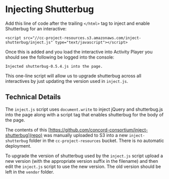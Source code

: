 # Injecting Shutterbug

Add this line of code after the trailing `</html>` tag to inject and enable Shutterbug for an interactive:

```
<script src="//cc-project-resources.s3.amazonaws.com/inject-shutterbug/inject.js" type="text/javascript"></script>
```

Once this is added and you load the interactive into Activity Player you should see the following be logged into the console:

```
Injected shutterbug-0.5.4.js into the page.
```

This one-line script will allow us to upgrade shutterbug across all interactives by just updating the version used in `inject.js`.


## Technical Details

The `inject.js` script uses `document.write` to inject jQuery and shutterbug.js into the page along with a script tag
that enables shutterbug for the body of the page.

The contents of this [https://github.com/concord-consortium/inject-shutterbug](repo) was manually uploaded to S3 into a new
`inject-shutterbug` folder in the `cc-project-resources` bucket.  There is no automatic deployment.

To upgrade the version of shutterbug used by the `inject.js` script upload a new version (with the appropriate version
suffix in the filename) and then edit the `inject.js` script to use the new version.  The old version should be left
in the `vendor` folder.
